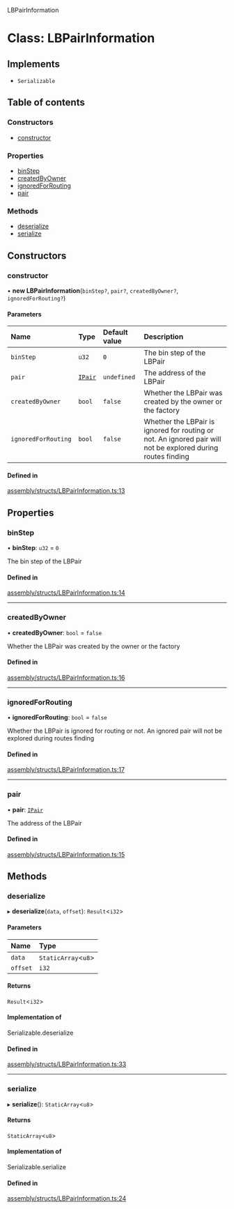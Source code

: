 LBPairInformation

# Class: LBPairInformation

## Implements

-   `Serializable`

## Table of contents

### Constructors

-   [constructor](LBPairInformation.md#constructor)

### Properties

-   [binStep](LBPairInformation.md#binstep)
-   [createdByOwner](LBPairInformation.md#createdbyowner)
-   [ignoredForRouting](LBPairInformation.md#ignoredforrouting)
-   [pair](LBPairInformation.md#pair)

### Methods

-   [deserialize](LBPairInformation.md#deserialize)
-   [serialize](LBPairInformation.md#serialize)

## Constructors

### constructor

• **new LBPairInformation**(`binStep?`, `pair?`, `createdByOwner?`, `ignoredForRouting?`)

#### Parameters

| Name                | Type                | Default value | Description                                                                                                  |
| :------------------ | :------------------ | :------------ | :----------------------------------------------------------------------------------------------------------- |
| `binStep`           | `u32`               | `0`           | The bin step of the LBPair                                                                                   |
| `pair`              | [`IPair`](IPair.md) | `undefined`   | The address of the LBPair                                                                                    |
| `createdByOwner`    | `bool`              | `false`       | Whether the LBPair was created by the owner or the factory                                                   |
| `ignoredForRouting` | `bool`              | `false`       | Whether the LBPair is ignored for routing or not. An ignored pair will not be explored during routes finding |

#### Defined in

[assembly/structs/LBPairInformation.ts:13](https://github.com/dusaprotocol/v2.1/blob/b07cbb8/assembly/structs/LBPairInformation.ts#L13)

## Properties

### binStep

• **binStep**: `u32` = `0`

The bin step of the LBPair

#### Defined in

[assembly/structs/LBPairInformation.ts:14](https://github.com/dusaprotocol/v2.1/blob/b07cbb8/assembly/structs/LBPairInformation.ts#L14)

---

### createdByOwner

• **createdByOwner**: `bool` = `false`

Whether the LBPair was created by the owner or the factory

#### Defined in

[assembly/structs/LBPairInformation.ts:16](https://github.com/dusaprotocol/v2.1/blob/b07cbb8/assembly/structs/LBPairInformation.ts#L16)

---

### ignoredForRouting

• **ignoredForRouting**: `bool` = `false`

Whether the LBPair is ignored for routing or not. An ignored pair will not be explored during routes finding

#### Defined in

[assembly/structs/LBPairInformation.ts:17](https://github.com/dusaprotocol/v2.1/blob/b07cbb8/assembly/structs/LBPairInformation.ts#L17)

---

### pair

• **pair**: [`IPair`](IPair.md)

The address of the LBPair

#### Defined in

[assembly/structs/LBPairInformation.ts:15](https://github.com/dusaprotocol/v2.1/blob/b07cbb8/assembly/structs/LBPairInformation.ts#L15)

## Methods

### deserialize

▸ **deserialize**(`data`, `offset`): `Result`<`i32`\>

#### Parameters

| Name     | Type                 |
| :------- | :------------------- |
| `data`   | `StaticArray`<`u8`\> |
| `offset` | `i32`                |

#### Returns

`Result`<`i32`\>

#### Implementation of

Serializable.deserialize

#### Defined in

[assembly/structs/LBPairInformation.ts:33](https://github.com/dusaprotocol/v2.1/blob/b07cbb8/assembly/structs/LBPairInformation.ts#L33)

---

### serialize

▸ **serialize**(): `StaticArray`<`u8`\>

#### Returns

`StaticArray`<`u8`\>

#### Implementation of

Serializable.serialize

#### Defined in

[assembly/structs/LBPairInformation.ts:24](https://github.com/dusaprotocol/v2.1/blob/b07cbb8/assembly/structs/LBPairInformation.ts#L24)

